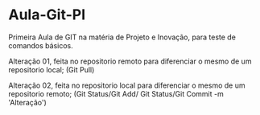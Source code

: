 # Aula-Git-PI
Primeira Aula de GIT na matéria de Projeto e Inovação, para teste de comandos básicos.

Alteração 01, feita no repositorio remoto para diferenciar o mesmo de um repositorio local; (Git Pull)

Alteração 02, feita no repositorio local para diferenciar o mesmo de um repositorio remoto; 
(Git Status/Git Add/ Git Status/Git Commit -m 'Alteração')
